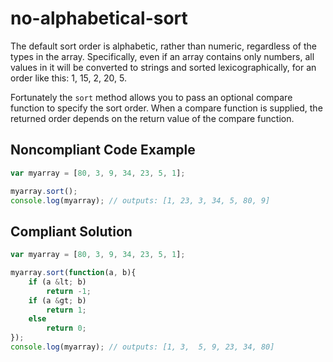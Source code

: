 # no-alphabetical-sort

The default sort order is alphabetic, rather than numeric, regardless of the types in the array. Specifically, even if an array contains only
numbers, all values in it will be converted to strings and sorted lexicographically, for an order like this: 1, 15, 2, 20, 5.

Fortunately the `sort` method allows you to pass an optional compare function to specify the sort order. When a compare function is
supplied, the returned order depends on the return value of the compare function. 

## Noncompliant Code Example

```typescript
var myarray = [80, 3, 9, 34, 23, 5, 1];

myarray.sort();
console.log(myarray); // outputs: [1, 23, 3, 34, 5, 80, 9]
```
## Compliant Solution

```typescript
var myarray = [80, 3, 9, 34, 23, 5, 1];

myarray.sort(function(a, b){
    if (a &lt; b)
        return -1;
    if (a &gt; b)
        return 1;
    else
        return 0;
});
console.log(myarray); // outputs: [1, 3,  5, 9, 23, 34, 80]
```

